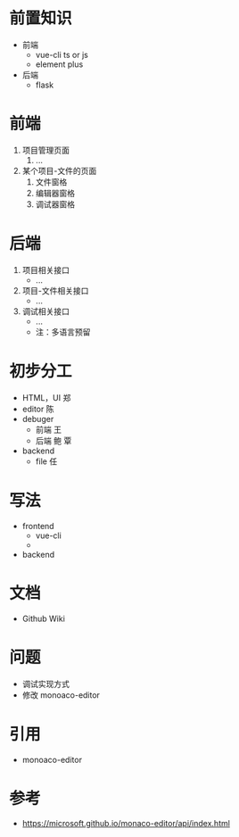 # 前置知识

- 前端
    - vue-cli ts or js
    - element plus
- 后端
    - flask

# 前端

1. 项目管理页面
    1. ...
2. 某个项目-文件的页面
    1. 文件窗格
    2. 编辑器窗格
    3. 调试器窗格

# 后端

1. 项目相关接口
    + ...
2. 项目-文件相关接口
    + ...
3. 调试相关接口
    + ...
    + 注：多语言预留

# 初步分工

- HTML，UI 郑
- editor 陈
- debuger 
  - 前端 王
  - 后端 鲍 覃
- backend
  - file 任

# 写法

- frontend
    - vue-cli
    - 
- backend

# 文档

- Github Wiki

# 问题

- 调试实现方式
- 修改 monoaco-editor

# 引用

- monoaco-editor

# 参考

- https://microsoft.github.io/monaco-editor/api/index.html